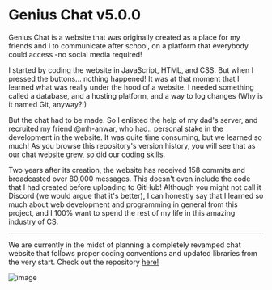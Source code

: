 # Genius Chat v5.0.0

Genius Chat is a website that was originally created as a place for my friends and I to communicate after school, on a platform that everybody could access -no social media required! 

I started by coding the website in JavaScript, HTML, and CSS. But when I pressed the buttons... nothing happened! It was at that moment that I learned what was really under the hood of a website. I needed something called a database, and a hosting platform, and a way to log changes (Why is it named Git, anyway?!) 

But the chat had to be made. So I enlisted the help of my dad's server, and recruited my friend @mh-anwar, who had.. personal stake in the development in the website. It was quite time consuming, but we learned so much! As you browse this repository's version history, you will see that as our chat website grew, so did our coding skills.

Two years after its creation, the website has received 158 commits and broadcasted over 80,000 messages. This doesn't even include the code that I had created before uploading to GitHub! Although you might not call it Discord (we would argue that it's better), I can honestly say that I learned so much about web development and programming in general from this project, and I 100% want to spend the rest of my life in this amazing industry of CS.

---

We are currently in the midst of planning a completely revamped chat website that follows proper coding conventions and updated libraries from the very start.
Check out the repository [here!](https://github.com/r-chong/Ultimate-Chat)

![image](https://user-images.githubusercontent.com/71291954/145916494-123b60a8-63c3-4c2f-a004-ac7bddd0bf63.png)
